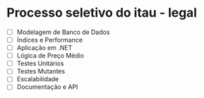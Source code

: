 # Processo seletivo do itau - legal
- [ ] Modelagem de Banco de Dados
- [ ] Índices e Performance
- [ ] Aplicação em .NET
- [ ] Lógica de Preço Médio
- [ ] Testes Unitários
- [ ] Testes Mutantes
- [ ] Escalabilidade
- [ ] Documentação e API